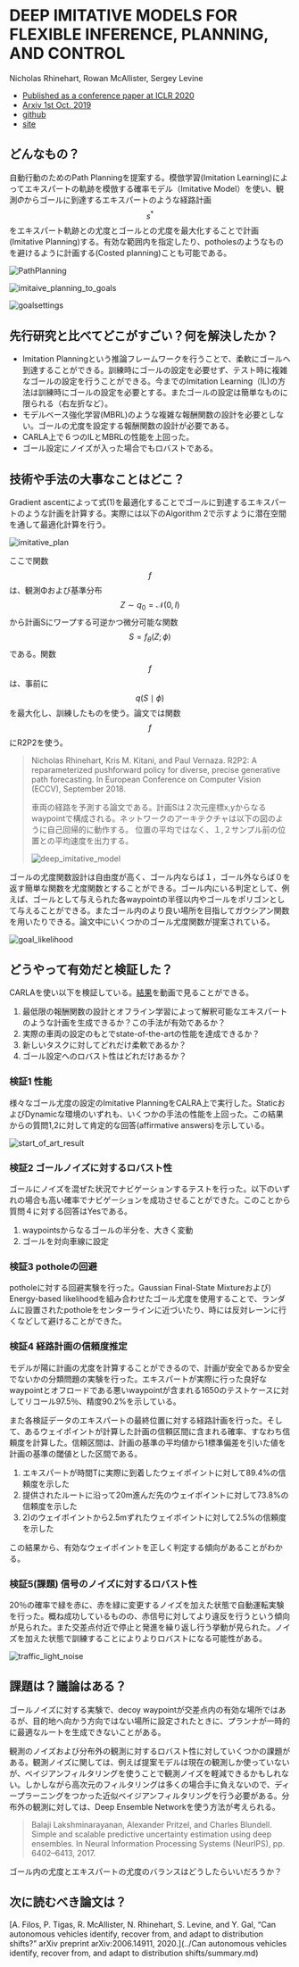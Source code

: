 # DEEP IMITATIVE MODELS FOR FLEXIBLE INFERENCE, PLANNING, AND CONTROL

Nicholas Rhinehart, Rowan McAllister, Sergey Levine

* [Published as a conference paper at ICLR 2020](https://openreview.net/pdf?id=Skl4mRNYDr)
* [Arxiv 1st Oct. 2019](https://arxiv.org/pdf/1810.06544.pdf)
* [github](https://github.com/nrhine1/deep_imitative_models)
* [site](https://sites.google.com/view/imitative-models)

## どんなもの？

自動行動のためのPath Planningを提案する。模倣学習(Imitation Learning)によってエキスパートの軌跡を模倣する確率モデル（Imitative Model）を使い、観測*Φ*からゴールに到達するエキスパートのような経路計画$$s^*$$をエキスパート軌跡との尤度とゴールとの尤度を最大化することで計画(Imitative Planning)する。有効な範囲内を指定したり、potholesのようなものを避けるように計画する(Costed planning)ことも可能である。

![PathPlanning](./PathPlanning.png)

![imitaive_planning_to_goals](./imitaive_planning_to_goals.png)

![goalsettings](./goalsettings.png)

## 先行研究と比べてどこがすごい？何を解決したか？

* Imitation Planningという推論フレームワークを行うことで、柔軟にゴールへ到達することができる。訓練時にゴールの設定を必要せず、テスト時に複雑なゴールの設定を行うことができる。今までのImitation Learning（IL)の方法は訓練時にゴールの設定を必要とする。またゴールの設定は簡単なものに限られる（右左折など）。
* モデルベース強化学習(MBRL)のような複雑な報酬関数の設計を必要としない。ゴールの尤度を設定する報酬関数の設計が必要である。
* CARLA上で６つのILとMBRLの性能を上回った。
* ゴール設定にノイズが入った場合でもロバストである。

## 技術や手法の大事なことはどこ？

Gradient ascentによって式(1)を最適化することでゴールに到達するエキスパートのような計画を計算する。実際には以下のAlgorithm 2で示すように潜在空間を通して最適化計算を行う。

![imitative_plan](./imitative_plan.png)

ここで関数$$f$$は、観測Φおよび基準分布$$ Z \sim q_0 = \mathcal{N}(0, I)$$から計画Sにワープする可逆かつ微分可能な関数 $$ S = f_{\theta}(Z; \phi) $$ である。関数$$f$$は、事前に$$q(S\mid\phi)$$を最大化し、訓練したものを使う。論文では関数$$f$$にR2P2を使う。

> Nicholas Rhinehart, Kris M. Kitani, and Paul Vernaza. R2P2: A reparameterized pushforward policy for diverse, precise generative path forecasting. In European Conference on Computer Vision (ECCV), September 2018.
>
> 車両の経路を予測する論文である。計画Sは２次元座標x,yからなるwaypointで構成される。ネットワークのアーキテクチャは以下の図のように自己回帰的に動作する。 位置の平均ではなく、１,２サンプル前の位置との平均速度を出力する。
>
> ![deep_imitative_model](./deep_imitative_model.png)

ゴールの尤度関数設計は自由度が高く、ゴール内ならば１，ゴール外ならば０を返す簡単な関数を尤度関数とすることができる。ゴール内にいる判定として、例えば、ゴールとして与えられた各waypointの半径以内やゴールをポリゴンとして与えることができる。またゴール内のより良い場所を目指してガウシアン関数を用いたりできる。論文中にいくつかのゴール尤度関数が提案されている。

![goal_likelihood](./goal_likelihood.png)

## どうやって有効だと検証した？

CARLAを使い以下を検証している。[結果](https://sites.google.com/view/imitative-models)を動画で見ることができる。

1. 最低限の報酬関数の設計とオフライン学習によって解釈可能なエキスパートのような計画を生成できるか？この手法が有効であるか？
2. 実際の車両の設定のもとでstate-of-the-artの性能を達成できるか？
3. 新しいタスクに対してどれだけ柔軟であるか？
4. ゴール設定へのロバスト性はどれだけあるか？

### 検証1  性能

様々なゴール尤度の設定のImitative PlanningをCALRA上で実行した。StaticおよびDynamicな環境のいずれも、いくつかの手法の性能を上回った。この結果からの質問1,2に対して肯定的な回答(affirmative answers)を示している。

![start_of_art_result](./start_of_art_result.png)

### 検証2  ゴールノイズに対するロバスト性

ゴールにノイズを混ぜた状況でナビゲーションするテストを行った。以下のいずれの場合も高い確率でナビゲーションを成功させることができた。このことから質問４に対する回答はYesである。

1. waypointsからなるゴールの半分を、大きく変動
2. ゴールを対向車線に設定

### 検証3  potholeの回避

potholeに対する回避実験を行った。Gaussian Final-State Mixtureおよび) Energy-based likelihoodを組み合わせたゴール尤度を使用することで、ランダムに設置されたpotholeをセンターラインに近づいたり、時には反対レーンに行くなどして避けることができた。

### 検証4  経路計画の信頼度推定

モデルが陽に計画の尤度を計算することができるので、計画が安全であるか安全でないかの分類問題の実験を行った。エキスパートが実際に行った良好なwaypointとオフロードである悪いwaypointが含まれる1650のテストケースに対してリコール97.5％、精度90.2%を示している。

また各検証データのエキスパートの最終位置に対する経路計画を行った。そして、あるウェイポイントが計算した計画の信頼区間に含まれる確率、すなわち信頼度を計算した。信頼区間は、計画の基準の平均値から1標準偏差を引いた値を計画の基準の閾値とした区間である。

1. エキスパートが時間Tに実際に到着したウェイポイントに対して89.4%の信頼度を示した
2. 提供されたルートに沿って20m進んだ先のウェイポイントに対して73.8%の信頼度を示した
3. 2)のウェイポイントから2.5mずれたウェイポイントに対して2.5%の信頼度を示した

この結果から、有効なウェイポイントを正しく判定する傾向があることがわかる。

### 検証5(課題) 信号のノイズに対するロバスト性

20％の確率で緑を赤に、赤を緑に変更するノイズを加えた状態で自動運転実験を行った。概ね成功しているものの、赤信号に対してより違反を行うという傾向が見られた。また交差点付近で停止と発進を繰り返し行う挙動が見られた。ノイズを加えた状態で訓練することによりよりロバストになる可能性がある。

![traffic_light_noise](./traffic_light_noise.png)

## 課題は？議論はある？

ゴールノイズに対する実験で、decoy waypointが交差点内の有効な場所ではあるが、目的地へ向かう方向ではない場所に設定されたときに、プランナが一時的に最適なルートを生成できないことがある。

観測のノイズおよび分布外の観測に対するロバスト性に対していくつかの課題がある。観測ノイズに関しては、例えば提案モデルは現在の観測しか使っていないが、ベイジアンフィルタリングを使うことで観測ノイズを軽減できるかもしれない。しかしながら高次元のフィルタリングは多くの場合手に負えないので、ディープラーニングをつかった近似ベイジアンフィルタリングを行う必要がある。分布外の観測に対しては、Deep Ensemble Networkを使う方法が考えられる。

>  Balaji Lakshminarayanan, Alexander Pritzel, and Charles Blundell. Simple and scalable predictive uncertainty estimation using deep ensembles. In Neural Information Processing Systems (NeurIPS), pp. 6402–6413, 2017.

ゴール内の尤度とエキスパートの尤度のバランスはどうしたらいいだろうか？

## 次に読むべき論文は？

[A. Filos, P. Tigas, R. McAllister, N. Rhinehart, S. Levine, and Y. Gal, “Can autonomous vehicles identify, recover from, and adapt to distribution shifts?” arXiv preprint arXiv:2006.14911, 2020.](../Can autonomous vehicles identify, recover from, and adapt to distribution shifts/summary.md)

